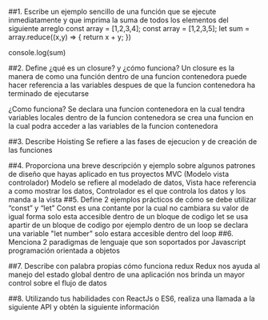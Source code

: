 
##1. Escribe un ejemplo sencillo de una función que se ejecute inmediatamente y que imprima la suma de todos los elementos del siguiente arreglo const array = [1,2,3,4];
const array = [1,2,3,5];
let sum = array.reduce((x,y) => {
   return x + y;
})

console.log(sum)

##2. Define ¿qué es un closure? y ¿cómo funciona? 
Un closure es la manera de como una función dentro de una funcion contenedora puede hacer referencia a las variables despues de que la funcion contenedora ha terminado de ejecutarse

¿Como funciona?
  Se declara una funcion contenedora en la cual tendra variables locales dentro de la funcion contenedora se crea una funcion en la cual podra acceder a las variables
  de la funcion contenedora

##3. Describe Hoisting 
  Se refiere a las fases de ejecucion y de creación de las funciones

##4. Proporciona una breve descripción y ejemplo sobre algunos patrones de diseño que hayas aplicado en tus proyectos 
  MVC (Modelo vista controlador) Modelo se refiere al modelado de datos, Vista hace referencia a como mostrar los datos, Controlador es el que controla los datos y los manda a la vista
##5. Define 2 ejemplos prácticos de cómo se debe utilizar “const” y “let” 
   Const es una contante por la cual no cambiara su valor de igual forma solo esta accesible dentro de un bloque de codigo
   let se usa apartir de un bloque de codigo por ejemplo dentro de un loop se declara una variable "let number" solo estara accesible dentro del loop
##6. Menciona 2 paradigmas de lenguaje que son soportados por Javascript 
   programación orientada a objetos


##7. Describe con palabra propias cómo funciona redux
   Redux nos ayuda al manejo del estado global dentro de una aplicación nos brinda un mayor control sobre el flujo de datos

##8. Utilizando tus habilidades con ReactJs o ES6, realiza una llamada a la siguiente API y obtén la siguiente información 
